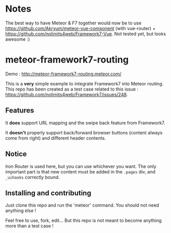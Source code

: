 # Notes

The best way to have Meteor & F7 together would now be to use https://github.com/Akryum/meteor-vue-component (with vue-router) + https://github.com/nolimits4web/Framework7-Vue. Not tested yet, but looks awesome :)

# meteor-framework7-routing

Demo : http://meteor-framework7-routing.meteor.com/

This is a **very**  simple example to integrate Framework7 into Meteor routing. This repo has been created as a test case related to this issue : https://github.com/nolimits4web/Framework7/issues/248.

## Features

It **does** support URL mapping and the swipe back feature from Framework7.

It **doesn't** properly support back/forward browser buttons (content always come from right) and different header contents.

## Notice

Iron Router is used here, but you can use whichever you want. The only important part is that new content must be added in the `.pages` div, and `_uihooks` correctly bound.

## Installing and contributing

Just clone this repo and run the 'meteor' command. You should not need anything else !

Feel free to use, fork, edit... But this repo is not meant to become anything more than a test case !
